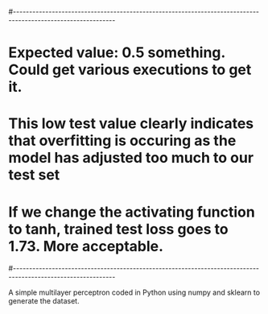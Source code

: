 #-------------------------------------------------------------------------------------------------------------
# Expected value: 0.5 something. Could get various executions to get it.
# This low test value clearly indicates that overfitting is occuring as the model has adjusted too much to our test set
# If we change the activating function to tanh, trained test loss goes to 1.73. More acceptable.
#-------------------------------------------------------------------------------------------------------------

A simple multilayer perceptron coded in Python using numpy and sklearn to generate the dataset.
